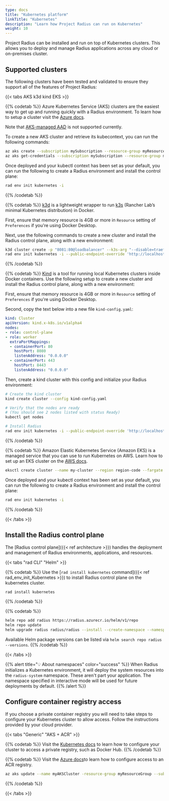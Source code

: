 ```yaml
---
type: docs
title: "Kubernetes platform"
linkTitle: "Kubernetes"
description: "Learn how Project Radius can run on Kubernetes"
weight: 10
---
```


Project Radius can be installed and run on top of Kubernetes clusters. This allows you to deploy and manage Radius applications across any cloud or on-premises cluster.

## Supported clusters

The following clusters have been tested and validated to ensure they support all of the features of Project Radius:

{{< tabs AKS k3d kind EKS >}}

{{% codetab %}}
Azure Kubernetes Service (AKS) clusters are the easiest way to get up and running quickly with a Radius environment. To learn how to setup a cluster visit the [Azure docs](https://docs.microsoft.com/azure/aks/learn/quick-kubernetes-deploy-portal?tabs=azure-cli).

Note that [AKS-managed AAD](https://docs.microsoft.com/en-us/azure/aks/managed-aad) is not supported currently.

To create a new AKS cluster and retrieve its kubecontext, you can run the following commands:

```bash
az aks create --subscription mySubscription --resource-group myResourceGroup --name myAKSCluster --node-count 1
az aks get-credentials --subscription mySubscription --resource-group myResourceGroup --name myAKSCluster
```

Once deployed and your kubectl context has been set as your default, you can run the following to create a Radius environment and install the control plane:

```bash
rad env init kubernetes -i
```
{{% /codetab %}}

{{% codetab %}}
[k3d](https://k3d.io) is a lightweight wrapper to run [k3s](https://github.com/rancher/k3s) (Rancher Lab’s minimal Kubernetes distribution) in Docker. 

First, ensure that memory resource is 4GB or more in `Resource` setting of `Preferences` if you're using Docker Desktop.

Next, use the following commands to create a new cluster and install the Radius control plane, along with a new environment:

```bash
k3d cluster create -p "8081:80@loadbalancer" --k3s-arg "--disable=traefik@server:0"
rad env init kubernetes -i --public-endpoint-override 'http://localhost:8081'
```
{{% /codetab %}}

{{% codetab %}}
[Kind](https://kind.sigs.k8s.io/) is a tool for running local Kubernetes clusters inside Docker containers. Use the following setup to create a new cluster and install the Radius control plane, along with a new environment:

First, ensure that memory resource is 4GB or more in `Resource` setting of `Preferences` if you're using Docker Desktop.

Second, copy the text below into a new file `kind-config.yaml`:
```yaml
kind: Cluster
apiVersion: kind.x-k8s.io/v1alpha4
nodes:
- role: control-plane
- role: worker
  extraPortMappings:
  - containerPort: 80
    hostPort: 8080
    listenAddress: "0.0.0.0"  
  - containerPort: 443
    hostPort: 8443
    listenAddress: "0.0.0.0"
```

Then, create a kind cluster with this config and initialize your Radius environment:
```bash
# Create the kind cluster
kind create cluster --config kind-config.yaml

# Verify that the nodes are ready
# (You should see 2 nodes listed with status Ready)
kubectl get nodes

# Install Radius
rad env init kubernetes -i --public-endpoint-override 'http://localhost:8080'
```
{{% /codetab %}}

{{% codetab %}}
Amazon Elastic Kubernetes Service (Amazon EKS) is a managed service that you can use to run Kubernetes on AWS. Learn how to set up an EKS cluster on the [AWS docs](https://docs.aws.amazon.com/eks/latest/userguide/getting-started.html).

```bash
eksctl create cluster --name my-cluster --region region-code --fargate
```

Once deployed and your kubectl context has been set as your default, you can run the following to create a Radius environment and install the control plane:

```bash
rad env init kubernetes -i
```

{{% /codetab %}}

{{< /tabs >}}

## Install the Radius control plane

The [Radius control plane]({{< ref architecture >}}) handles the deployment and management of Radius environments, applications, and resources.

{{< tabs "rad CLI" "Helm" >}}

{{% codetab %}}
Use the [`rad install kubernetes` command]({{< ref rad_env_init_Kubernetes >}}) to install Radius control plane on the kubernetes cluster.
```bash
rad install kubernetes
```
{{% /codetab %}}

{{% codetab %}}
```sh
helm repo add radius https://radius.azurecr.io/helm/v1/repo
helm repo update
helm upgrade radius radius/radius --install --create-namespace --namespace radius-system --version {{< param chart_version >}} --wait --timeout 15m0s
```

Available Helm package versions can be listed via `helm search repo radius --versions`.
{{% /codetab %}}

{{< /tabs >}}

{{% alert title="💡 About namespaces" color="success" %}}
When Radius initializes a Kubernetes environment, it will deploy the system resources into the `radius-system` namespace. These aren't part your application. The namespace specified in interactive mode will be used for future deployments by default.
{{% /alert %}}

## Configure container registry access

If you choose a private container registry you will need to take steps to configure your Kubernetes cluster to allow access. Follow the instructions provided by your cloud provider.

{{< tabs "Generic" "AKS + ACR" >}}

{{% codetab %}}
Visit the [Kubernetes docs](https://kubernetes.io/docs/tasks/configure-pod-container/pull-image-private-registry/) to learn how to configure your cluster to access a private registry, such as Docker Hub.
{{% /codetab %}}

{{% codetab %}}
Visit the [Azure docs](https://docs.microsoft.com/azure/aks/cluster-container-registry-integration?tabs=azure-cli)to learn how to configure access to an ACR registry.

```bash
az aks update --name myAKSCluster -resource-group myResourceGroup --subscription mySubscription --attach-acr <acr-name>
```

{{% /codetab %}}

{{< /tabs >}}
